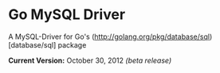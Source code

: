 Go MySQL Driver
===============
A MySQL-Driver for Go's (http://golang.org/pkg/database/sql)[database/sql] package

**Current Version:** October 30, 2012 *(beta release)*

